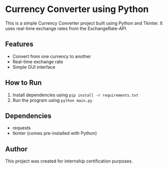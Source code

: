 # Currency Converter using Python

This is a simple Currency Converter project built using Python and Tkinter. It uses real-time exchange rates from the ExchangeRate-API.

## Features
- Convert from one currency to another
- Real-time exchange rate
- Simple GUI interface

## How to Run
1. Install dependencies using `pip install -r requirements.txt`
2. Run the program using `python main.py`

## Dependencies
- requests
- tkinter (comes pre-installed with Python)

## Author
This project was created for internship certification purposes.